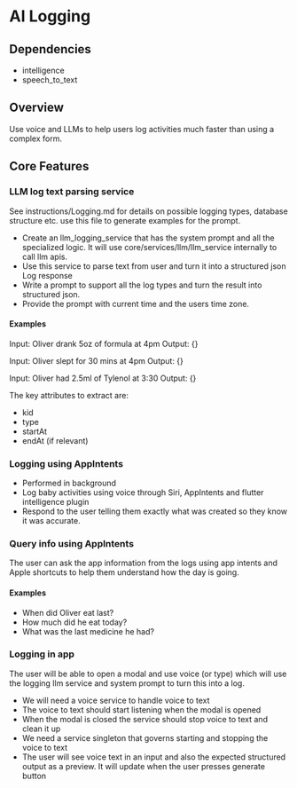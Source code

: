 # AI Logging 

## Dependencies 

- intelligence
- speech_to_text

## Overview

Use voice and LLMs to help users log activities much faster than using a complex form. 

## Core Features

### LLM log text parsing service

See instructions/Logging.md for details on possible logging types, database structure etc. use this file to generate examples for the prompt. 

- Create an llm_logging_service that has the system prompt and all the specialized logic. It will use core/services/llm/llm_service internally to call llm apis. 
- Use this service to parse text from user and turn it into a structured json Log response
- Write a prompt to support all the log types and turn the result into structured json. 
- Provide the prompt with current time and the users time zone. 

#### Examples

Input: Oliver drank 5oz of formula at 4pm 
Output: {}

Input: Oliver slept for 30 mins at 4pm 
Output: {}

Input: Oliver had 2.5ml of Tylenol at 3:30
Output: {}

The key attributes to extract are:

- kid
- type
- startAt
- endAt (if relevant)

### Logging using AppIntents

- Performed in background
- Log baby activities using voice through Siri, AppIntents and flutter intelligence plugin
- Respond to the user telling them exactly what was created so they know it was accurate. 

### Query info using AppIntents

The user can ask the app information from the logs using app intents and Apple shortcuts to help them understand how the day is going. 

#### Examples 

- When did Oliver eat last?
- How much did he eat today?
- What was the last medicine he had?

### Logging in app 

The user will be able to open a modal and use voice (or type) which will use the logging llm service and system prompt to turn this into a log. 

- We will need a voice service to handle voice to text 
- The voice to text should start listening when the modal is opened 
- When the modal is closed the service should stop voice to text and clean it up 
- We need a service singleton that governs starting and stopping the voice to text
- The user will see voice text in an input and also the expected structured output as a preview. It will update when the user presses generate button 
